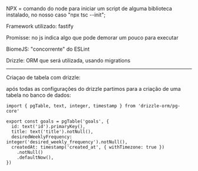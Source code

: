 
NPX = comando do node para iniciar um script de alguma biblioteca instalado, no nosso caso "npx tsc --init";

Framework utilizado: fastify

Promisse: no js indica algo que pode demorar um pouco para executar

BiomeJS: "concorrente" do ESLint

Drizzle: ORM que será utilizada, usando migrations


---
Criaçao de tabela com drizzle:

após todas as configurações do drizzle partimos para a criação de uma tabela no banco de dados:

```
import { pgTable, text, integer, timestamp } from 'drizzle-orm/pg-core'

export const goals = pgTable('goals', {
  id: text('id').primaryKey(),
  title: text('title').notNull(),
  desiredWeeklyFrequency: integer('desired_weekly_frequency').notNull(),
  createdAt: timestamp('created_at', { withTimezone: true })
    .notNull()
    .defaultNow(),
})
```


